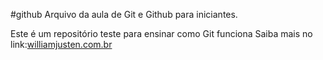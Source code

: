 #github
Arquivo da aula de Git e Github para iniciantes.

Este é um repositório teste para ensinar como Git funciona
Saiba mais no link:[williamjusten.com.br](http://willianjusten.com.br)